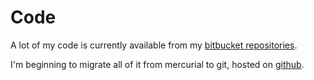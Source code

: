 # Code #

A lot of my code is currently available from my [bitbucket repositories][1].

I'm beginning to migrate all of it from mercurial to git, hosted on [github][3].

[1]: https://bitbucket.org/neelsmith

[2]: https://github.com/neelsmith

[3]: http://neelsmith.github.io/